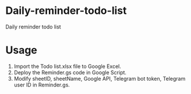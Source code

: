 # Daily-reminder-todo-list
Daily reminder todo list

# Usage
1. Import the Todo list.xlsx file to Google Excel.
2. Deploy the Reminder.gs code in Google Script.
3. Modify sheetID, sheetName, Google API, Telegram bot token, Telegram user ID in Reminder.gs.
